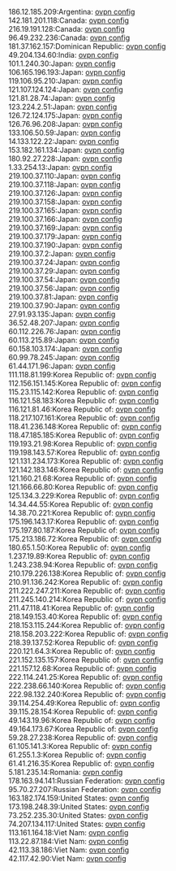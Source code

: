 186.12.185.209:Argentina: [ovpn config](vpn/186_12_185_209.ovpn)  
142.181.201.118:Canada: [ovpn config](vpn/142_181_201_118.ovpn)  
216.19.191.128:Canada: [ovpn config](vpn/216_19_191_128.ovpn)  
96.49.232.236:Canada: [ovpn config](vpn/96_49_232_236.ovpn)  
181.37.162.157:Dominican Republic: [ovpn config](vpn/181_37_162_157.ovpn)  
49.204.134.60:India: [ovpn config](vpn/49_204_134_60.ovpn)  
101.1.240.30:Japan: [ovpn config](vpn/101_1_240_30.ovpn)  
106.165.196.193:Japan: [ovpn config](vpn/106_165_196_193.ovpn)  
119.106.95.210:Japan: [ovpn config](vpn/119_106_95_210.ovpn)  
121.107.124.124:Japan: [ovpn config](vpn/121_107_124_124.ovpn)  
121.81.28.74:Japan: [ovpn config](vpn/121_81_28_74.ovpn)  
123.224.2.51:Japan: [ovpn config](vpn/123_224_2_51.ovpn)  
126.72.124.175:Japan: [ovpn config](vpn/126_72_124_175.ovpn)  
126.76.96.208:Japan: [ovpn config](vpn/126_76_96_208.ovpn)  
133.106.50.59:Japan: [ovpn config](vpn/133_106_50_59.ovpn)  
14.133.122.22:Japan: [ovpn config](vpn/14_133_122_22.ovpn)  
153.182.161.134:Japan: [ovpn config](vpn/153_182_161_134.ovpn)  
180.92.27.228:Japan: [ovpn config](vpn/180_92_27_228.ovpn)  
1.33.254.13:Japan: [ovpn config](vpn/1_33_254_13.ovpn)  
219.100.37.110:Japan: [ovpn config](vpn/219_100_37_110.ovpn)  
219.100.37.118:Japan: [ovpn config](vpn/219_100_37_118.ovpn)  
219.100.37.126:Japan: [ovpn config](vpn/219_100_37_126.ovpn)  
219.100.37.158:Japan: [ovpn config](vpn/219_100_37_158.ovpn)  
219.100.37.165:Japan: [ovpn config](vpn/219_100_37_165.ovpn)  
219.100.37.166:Japan: [ovpn config](vpn/219_100_37_166.ovpn)  
219.100.37.169:Japan: [ovpn config](vpn/219_100_37_169.ovpn)  
219.100.37.179:Japan: [ovpn config](vpn/219_100_37_179.ovpn)  
219.100.37.190:Japan: [ovpn config](vpn/219_100_37_190.ovpn)  
219.100.37.2:Japan: [ovpn config](vpn/219_100_37_2.ovpn)  
219.100.37.24:Japan: [ovpn config](vpn/219_100_37_24.ovpn)  
219.100.37.29:Japan: [ovpn config](vpn/219_100_37_29.ovpn)  
219.100.37.54:Japan: [ovpn config](vpn/219_100_37_54.ovpn)  
219.100.37.56:Japan: [ovpn config](vpn/219_100_37_56.ovpn)  
219.100.37.81:Japan: [ovpn config](vpn/219_100_37_81.ovpn)  
219.100.37.90:Japan: [ovpn config](vpn/219_100_37_90.ovpn)  
27.91.93.135:Japan: [ovpn config](vpn/27_91_93_135.ovpn)  
36.52.48.207:Japan: [ovpn config](vpn/36_52_48_207.ovpn)  
60.112.226.76:Japan: [ovpn config](vpn/60_112_226_76.ovpn)  
60.113.215.89:Japan: [ovpn config](vpn/60_113_215_89.ovpn)  
60.158.103.174:Japan: [ovpn config](vpn/60_158_103_174.ovpn)  
60.99.78.245:Japan: [ovpn config](vpn/60_99_78_245.ovpn)  
61.44.171.96:Japan: [ovpn config](vpn/61_44_171_96.ovpn)  
111.118.81.199:Korea Republic of: [ovpn config](vpn/111_118_81_199.ovpn)  
112.156.151.145:Korea Republic of: [ovpn config](vpn/112_156_151_145.ovpn)  
115.23.115.142:Korea Republic of: [ovpn config](vpn/115_23_115_142.ovpn)  
116.121.58.183:Korea Republic of: [ovpn config](vpn/116_121_58_183.ovpn)  
116.121.81.46:Korea Republic of: [ovpn config](vpn/116_121_81_46.ovpn)  
118.217.107.161:Korea Republic of: [ovpn config](vpn/118_217_107_161.ovpn)  
118.41.236.148:Korea Republic of: [ovpn config](vpn/118_41_236_148.ovpn)  
118.47.185.185:Korea Republic of: [ovpn config](vpn/118_47_185_185.ovpn)  
119.193.21.98:Korea Republic of: [ovpn config](vpn/119_193_21_98.ovpn)  
119.198.143.57:Korea Republic of: [ovpn config](vpn/119_198_143_57.ovpn)  
121.131.234.173:Korea Republic of: [ovpn config](vpn/121_131_234_173.ovpn)  
121.142.183.146:Korea Republic of: [ovpn config](vpn/121_142_183_146.ovpn)  
121.160.21.68:Korea Republic of: [ovpn config](vpn/121_160_21_68.ovpn)  
121.166.66.80:Korea Republic of: [ovpn config](vpn/121_166_66_80.ovpn)  
125.134.3.229:Korea Republic of: [ovpn config](vpn/125_134_3_229.ovpn)  
14.34.44.55:Korea Republic of: [ovpn config](vpn/14_34_44_55.ovpn)  
14.38.70.221:Korea Republic of: [ovpn config](vpn/14_38_70_221.ovpn)  
175.196.143.17:Korea Republic of: [ovpn config](vpn/175_196_143_17.ovpn)  
175.197.80.187:Korea Republic of: [ovpn config](vpn/175_197_80_187.ovpn)  
175.213.186.72:Korea Republic of: [ovpn config](vpn/175_213_186_72.ovpn)  
180.65.1.50:Korea Republic of: [ovpn config](vpn/180_65_1_50.ovpn)  
1.237.19.89:Korea Republic of: [ovpn config](vpn/1_237_19_89.ovpn)  
1.243.238.94:Korea Republic of: [ovpn config](vpn/1_243_238_94.ovpn)  
210.179.226.138:Korea Republic of: [ovpn config](vpn/210_179_226_138.ovpn)  
210.91.136.242:Korea Republic of: [ovpn config](vpn/210_91_136_242.ovpn)  
211.222.247.211:Korea Republic of: [ovpn config](vpn/211_222_247_211.ovpn)  
211.245.140.214:Korea Republic of: [ovpn config](vpn/211_245_140_214.ovpn)  
211.47.118.41:Korea Republic of: [ovpn config](vpn/211_47_118_41.ovpn)  
218.149.153.40:Korea Republic of: [ovpn config](vpn/218_149_153_40.ovpn)  
218.153.115.244:Korea Republic of: [ovpn config](vpn/218_153_115_244.ovpn)  
218.158.203.222:Korea Republic of: [ovpn config](vpn/218_158_203_222.ovpn)  
218.39.137.52:Korea Republic of: [ovpn config](vpn/218_39_137_52.ovpn)  
220.121.64.3:Korea Republic of: [ovpn config](vpn/220_121_64_3.ovpn)  
221.152.135.157:Korea Republic of: [ovpn config](vpn/221_152_135_157.ovpn)  
221.157.12.68:Korea Republic of: [ovpn config](vpn/221_157_12_68.ovpn)  
222.114.241.25:Korea Republic of: [ovpn config](vpn/222_114_241_25.ovpn)  
222.238.66.140:Korea Republic of: [ovpn config](vpn/222_238_66_140.ovpn)  
222.98.132.240:Korea Republic of: [ovpn config](vpn/222_98_132_240.ovpn)  
39.114.254.49:Korea Republic of: [ovpn config](vpn/39_114_254_49.ovpn)  
39.115.28.154:Korea Republic of: [ovpn config](vpn/39_115_28_154.ovpn)  
49.143.19.96:Korea Republic of: [ovpn config](vpn/49_143_19_96.ovpn)  
49.164.173.67:Korea Republic of: [ovpn config](vpn/49_164_173_67.ovpn)  
59.28.27.238:Korea Republic of: [ovpn config](vpn/59_28_27_238.ovpn)  
61.105.141.3:Korea Republic of: [ovpn config](vpn/61_105_141_3.ovpn)  
61.255.1.3:Korea Republic of: [ovpn config](vpn/61_255_1_3.ovpn)  
61.41.216.35:Korea Republic of: [ovpn config](vpn/61_41_216_35.ovpn)  
5.181.235.14:Romania: [ovpn config](vpn/5_181_235_14.ovpn)  
178.163.94.141:Russian Federation: [ovpn config](vpn/178_163_94_141.ovpn)  
95.70.27.207:Russian Federation: [ovpn config](vpn/95_70_27_207.ovpn)  
163.182.174.159:United States: [ovpn config](vpn/163_182_174_159.ovpn)  
173.198.248.39:United States: [ovpn config](vpn/173_198_248_39.ovpn)  
73.252.235.30:United States: [ovpn config](vpn/73_252_235_30.ovpn)  
74.207.134.117:United States: [ovpn config](vpn/74_207_134_117.ovpn)  
113.161.164.18:Viet Nam: [ovpn config](vpn/113_161_164_18.ovpn)  
113.22.87.184:Viet Nam: [ovpn config](vpn/113_22_87_184.ovpn)  
42.113.38.186:Viet Nam: [ovpn config](vpn/42_113_38_186.ovpn)  
42.117.42.90:Viet Nam: [ovpn config](vpn/42_117_42_90.ovpn)  
